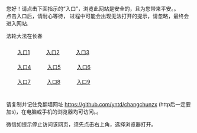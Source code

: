 您好！请点击下面指示的“入口”，浏览此网站是安全的，且为您带来平安。。 <br/>
点击入口后，请耐心等待， 过程中可能会出现无法打开的提示，请忽略，最终会进入网站. </br>

法轮大法在长春<br/>
<div style="padding:10px"><a style="margin:20px" target="_blank" href="https://d367kt5sne2ljb.cloudfront.net/2Qpsp?pvckl" id="ccLink1" rel="nofollow">入口1</a> <a target="_blank" style="margin:20px" href="https://d2r0uqn0un0pm9.cloudfront.net/2Qpsp?kqfikojc" id="ccLink2" rel="nofollow">入口2</a> <a style="margin:20px" target="_blank" href="https://d32is511lnx54k.cloudfront.net/2Qpsp?ecewd" id="ccLink3" rel="nofollow">入口3</a></div>

<div style="padding:10px" ><a style="margin:20px" target="_blank" href="https://d367kt5sne2ljb.cloudfront.net/2Qpsp?pvckl" id="ccLink4" rel="nofollow">入口4</a> <a style="margin:20px" href="https://d2r0uqn0un0pm9.cloudfront.net/2Qpsp?kqfikojc" target="_blank" id="ccLink5" rel="nofollow">入口5</a> <a style="margin:20px" href="https://d32is511lnx54k.cloudfront.net/2Qpsp?ecewd" target="_blank" id="ccLink6" rel="nofollow">入口6</a></div>

<div style="padding:10px"><a style="margin:20px" target="_blank" href="https://d367kt5sne2ljb.cloudfront.net/2Qpsp?pvckl" id="ccLink7" rel="nofollow">入口7</a> <a style="margin:20px" href="https://d2r0uqn0un0pm9.cloudfront.net/2Qpsp?kqfikojc" target="_blank" id="ccLink8" rel="nofollow">入口8</a> <a style="margin:20px" target="_blank" href="https://d32is511lnx54k.cloudfront.net/2Qpsp?ecewd" id="ccLink9" rel="nofollow">入口9</a></div>

<br/>



请复制并记住免翻墙网址 https://github.com/yntd/changchunzx (http后一定要加s)，在电脑或手机的浏览器均可访问。。<br/>

微信如提示停止访问该网页，须先点击右上角，选择浏览器打开。
